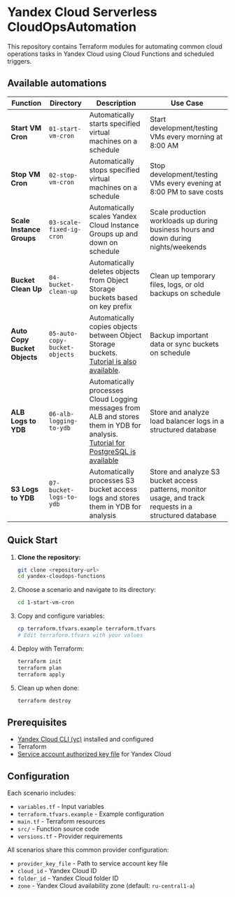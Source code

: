 # Yandex Cloud Serverless CloudOpsAutomation

This repository contains Terraform modules for automating common cloud operations tasks in Yandex Cloud using Cloud Functions and scheduled triggers.

## Available automations

| Function | Directory | Description | Use Case |
|----------|-----------|-------------|----------|
| **Start VM Cron** | `01-start-vm-cron` | Automatically starts specified virtual machines on a schedule | Start development/testing VMs every morning at 8:00 AM |
| **Stop VM Cron** | `02-stop-vm-cron` | Automatically stops specified virtual machines on a schedule | Stop development/testing VMs every evening at 8:00 PM to save costs |
| **Scale Instance Groups** | `03-scale-fixed-ig-cron` | Automatically scales Yandex Cloud Instance Groups up and down on schedule | Scale production workloads up during business hours and down during nights/weekends |
| **Bucket Clean Up** | `04-bucket-clean-up` | Automatically deletes objects from Object Storage buckets based on key prefix | Clean up temporary files, logs, or old backups on schedule |
| **Auto Copy Bucket Objects** | `05-auto-copy-bucket-objects` | Automatically copies objects between Object Storage buckets. [Tutorial is also available](https://yandex.cloud/en/docs/functions/tutorials/bucket-to-bucket). | Backup important data or sync buckets on schedule |
| **ALB Logs to YDB** | `06-alb-logging-to-ydb` | Automatically processes Cloud Logging messages from ALB and stores them in YDB for analysis. [Tutorial for PostgreSQL is available](https://yandex.cloud/en/docs/functions/tutorials/logging) | Store and analyze load balancer logs in a structured database |
| **S3 Logs to YDB** | `07-bucket-logs-to-ydb` | Automatically processes S3 bucket access logs and stores them in YDB for analysis | Store and analyze S3 bucket access patterns, monitor usage, and track requests in a structured database |

## Quick Start

1. **Clone the repository:**
    ```bash
    git clone <repository-url>
    cd yandex-cloudops-functions
    ```

2. Choose a scenario and navigate to its directory:

    ```bash
    cd 1-start-vm-cron
    ```

3. Copy and configure variables:

    ```bash
    cp terraform.tfvars.example terraform.tfvars
    # Edit terraform.tfvars with your values
    ```

 4. Deploy with Terraform:

    ```bash
    terraform init
    terraform plan
    terraform apply
    ```

 5. Clean up when done:

    ```bash
    terraform destroy
    ```

## Prerequisites

* [Yandex Cloud CLI (yc)](https://yandex.cloud/en/docs/cli/operations/install-cli) installed and configured
* Terraform
* [Service account authorized key file](https://yandex.cloud/en/docs/iam/operations/authentication/manage-authorized-keys#console_1) for Yandex Cloud

## Configuration

Each scenario includes:

* `variables.tf` - Input variables
* `terraform.tfvars.example` - Example configuration
* `main.tf` - Terraform resources
* `src/` - Function source code
* `versions.tf` - Provider requirements

All scenarios share this common provider configuration:

* `provider_key_file` - Path to service account key file
* `cloud_id` - Yandex Cloud ID
* `folder_id` - Yandex Cloud folder ID
* `zone` - Yandex Cloud availability zone (default: `ru-central1-a`)
